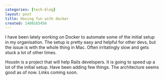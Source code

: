 ```yaml
---
categories: [tech-blog]
layout: post
title: Having fun with docker
created: 1480165456
---
```

I have been lately working on Docker to automate some of the initial setup in my organisation. The setup is pretty easy and helpful for other devs, but the issue is with the whole thing in Mac. Often irritatingly slow and gets stuck a lot of other times.

Houstn is a project that will help Rails developers. It is going to speed up a lot of the initial setup. Have been adding few things. The architecture seems good as of now. Links coming soon.
